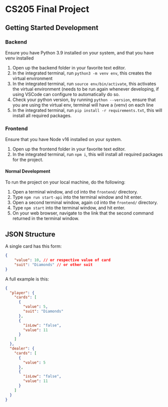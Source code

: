 # CS205 Final Project
## Getting Started Development
### Backend
Ensure you have Python 3.9 installed on your system, and that you have venv installed
1. Open up the backend folder in your favorite text editor.
2. In the integrated terminal, run `python3 -m venv env`, this creates the virtual environment
3. In the integrated terminal, run `source env/bin/activate`, this activates the virtual environment (needs to be run again whenever developing, if using VSCode can configure to automatically do so.
4. Check your python version, by running `python --version`, ensure that you are using the virtual env, terminal will have a (venv) on each line
5. In the integrated terminal, run `pip install -r requirements.txt`, this will install all required packages.

### Frontend
Ensure that you have Node v16 installed on your system.
1. Open up the frontend folder in your favorite text editor.
2. In the integrated terminal, run `npm i`, this will install all required packages for the project.

#### Normal Development
To run the project on your local machine, do the following:
1. Open a terminal window, and cd into the `frontend/` directory.
2. Type `npm run start-api` into the terminal window and hit enter.
3. Open a second terminal window, again cd into the `frontend/` directory.
4. Type `npm start` into the terminal window, and hit enter.
5. On your web browser, navigate to the link that the second command returned in
   the terminal window.

## JSON Structure
A single card has this form:
```json
{
    "value": 10, // or respective value of card
    "suit": "Diamonds" // or other suit
}
```

A full example is this:
```json
{
  "player": {
    "cards": [
      {
        "value": 5,
        "suit": "Diamonds"
      },
      {
        "isLow": "false",
        "value": 11
      }
    ]
  },
  "dealer": {
    "cards": [
      {
        "value": 5
      }, 
      {
        "isLow": "false",
        "value": 11
      }
    ]
  }
}
```


